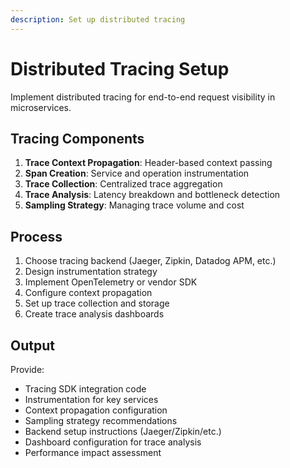 ```yaml
---
description: Set up distributed tracing
---
```


# Distributed Tracing Setup

Implement distributed tracing for end-to-end request visibility in microservices.

## Tracing Components

1. **Trace Context Propagation**: Header-based context passing
2. **Span Creation**: Service and operation instrumentation
3. **Trace Collection**: Centralized trace aggregation
4. **Trace Analysis**: Latency breakdown and bottleneck detection
5. **Sampling Strategy**: Managing trace volume and cost

## Process

1. Choose tracing backend (Jaeger, Zipkin, Datadog APM, etc.)
2. Design instrumentation strategy
3. Implement OpenTelemetry or vendor SDK
4. Configure context propagation
5. Set up trace collection and storage
6. Create trace analysis dashboards

## Output

Provide:
- Tracing SDK integration code
- Instrumentation for key services
- Context propagation configuration
- Sampling strategy recommendations
- Backend setup instructions (Jaeger/Zipkin/etc.)
- Dashboard configuration for trace analysis
- Performance impact assessment

